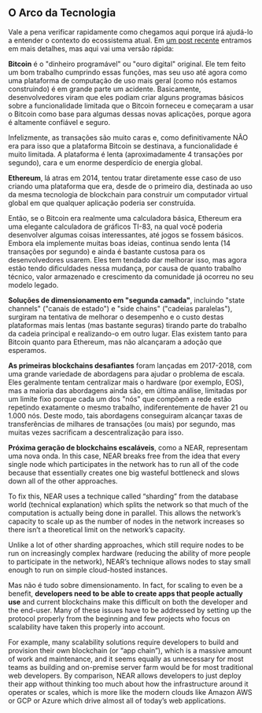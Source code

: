 ## O Arco da Tecnologia

Vale a pena verificar rapidamente como chegamos aqui porque irá ajudá-lo a entender o contexto do ecossistema atual. Em [um post recente](https://near.org/blog/the-evolution-of-the-open-web/) entramos em mais detalhes, mas aqui vai uma versão rápida:

**Bitcoin** é o "dinheiro programável" ou "ouro digital" original. Ele tem feito um bom trabalho cumprindo essas funções, mas seu uso até agora como uma plataforma de computação de uso mais geral (como nós estamos construindo) é em grande parte um acidente. Basicamente, desenvolvedores viram que eles podiam criar alguns programas básicos sobre a funcionalidade limitada que o Bitcoin forneceu e começaram a usar o Bitcoin como base para algumas dessas novas aplicações, porque agora é altamente confiável e seguro.

Infelizmente, as transações são muito caras e, como definitivamente NÃO era para isso que a plataforma Bitcoin se destinava, a funcionalidade é muito limitada. A plataforma é lenta (aproximadamente 4 transações por segundo), cara e um enorme desperdício de energia global.

**Ethereum**, lá atras em 2014, tentou tratar diretamente esse caso de uso criando uma plataforma que era, desde de o primeiro dia, destinada ao uso da mesma tecnologia de blockchain para construir um computador virtual global em que qualquer aplicação poderia ser construída.

Então, se o Bitcoin era realmente uma calculadora básica, Ethereum era uma elegante calculadora de gráficos TI-83, na qual você poderia desenvolver algumas coisas interessantes, até jogos se fossem básicos. Embora ela implemente muitas boas ideias, continua sendo lenta (14 transações por segundo) e ainda é bastante custosa para os desenvolvedores usarem. Eles tem tendado dar melhorar isso, mas agora estão tendo dificuldades nessa mudança, por causa de quanto trabalho técnico, valor armazenado e crescimento da comunidade já ocorreu no seu modelo legado.

**Soluções de dimensionamento em "segunda camada"**, incluindo "state channels" ("canais de estado") e "side chains" ("cadeias paralelas"), surgiram na tentativa de melhorar o desempenho e o custo destas plataformas mais lentas (mas bastante seguras) tirando parte do trabalho da cadeia principal e realizando-o em outro lugar. Elas existem tanto para Bitcoin quanto para Ethereum, mas não alcançaram a adoção que esperamos.

**As primeiras blockchains desafiantes** foram lançadas em 2017-2018, com uma grande variedade de abordagens para ajudar o problema de escala. Eles geralmente tentam centralizar mais o hardware (por exemplo, EOS), mas a maioria das abordagens ainda são, em última análise, limitadas por um limite fixo porque cada um dos "nós" que compõem a rede estão repetindo exatamente o mesmo trabalho, indiferentemente de haver 21 ou 1.000 nós. Deste modo, tais abordagens conseguiram alcançar taxas de transferências de milhares de transações (ou mais) por segundo, mas muitas vezes sacrificam a descentralização para isso.

**Próxima geração de blockchains escaláveis**, como a NEAR, representam uma nova onda. In this case, NEAR breaks free from the idea that every single node which participates in the network has to run all of the code because that essentially creates one big wasteful bottleneck and slows down all of the other approaches.

To fix this, NEAR uses a technique called “sharding” from the database world (technical explanation) which splits the network so that much of the computation is actually being done in parallel. This allows the network’s capacity to scale up as the number of nodes in the network increases so there isn’t a theoretical limit on the network’s capacity.

Unlike a lot of other sharding approaches, which still require nodes to be run on increasingly complex hardware (reducing the ability of more people to participate in the network), NEAR’s technique allows nodes to stay small enough to run on simple cloud-hosted instances.

Mas não é tudo sobre dimensionamento. In fact, for scaling to even be a benefit, **developers need to be able to create apps that people actually use** and current blockchains make this difficult on both the developer and the end-user. Many of these issues have to be addressed by setting up the protocol properly from the beginning and few projects who focus on scalability have taken this properly into account.

For example, many scalability solutions require developers to build and provision their own blockchain (or “app chain”), which is a massive amount of work and maintenance, and it seems equally as unnecessary for most teams as building and on-premise server farm would be for most traditional web developers. By comparison, NEAR allows developers to just deploy their app without thinking too much about how the infrastructure around it operates or scales, which is more like the modern clouds like Amazon AWS or GCP or Azure which drive almost all of today’s web applications.
